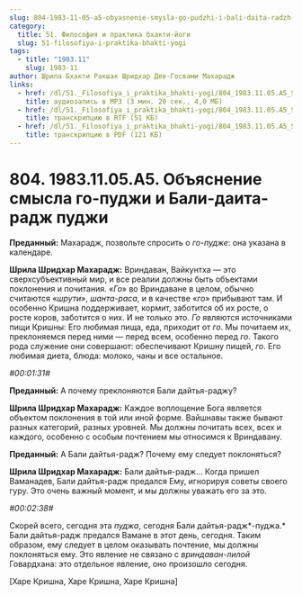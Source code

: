 ```yaml
---
slug: 804-1983-11-05-a5-obyasnenie-smysla-go-pudzhi-i-bali-daita-radzh-pudzhi
category:
  title: 51. Философия и практика бхакти-йоги
  slug: 51-filosofiya-i-praktika-bhakti-yogi
tags:
  - title: "1983.11"
    slug: 1983-11
author: Шрила Бхакти Ракшак Шридхар Дев-Госвами Махарадж
links:
  - href: /dl/51._Filosofiya_i_praktika_bhakti-yogi/804_1983.11.05.A5_SridharMj_Objasnenie_smysla_go-pudzhi_i_Bali-daita-radzh_pudzhi.mp3
    title: аудиозапись в MP3 (3 мин. 20 сек., 4,0 МБ)
  - href: /dl/51._Filosofiya_i_praktika_bhakti-yogi/804_1983.11.05.A5_SridharMj_Objasnenie_smysla_go-pudzhi_i_Bali-daita-radzh_pudzhi.rtf
    title: транскрипцию в RTF (51 КБ)
  - href: /dl/51._Filosofiya_i_praktika_bhakti-yogi/804_1983.11.05.A5_SridharMj_Objasnenie_smysla_go-pudzhi_i_Bali-daita-radzh_pudzhi.pdf
    title: транскрипцию в PDF (121 КБ)
---
```


# 804. 1983.11.05.A5. Объяснение смысла го-пуджи и Бали-даита-радж пуджи

**Преданный:** Махарадж, позвольте спросить о *го-пудже*: она указана в календаре.

**Шрила Шридхар Махарадж:** Вриндаван, Вайкунтха — это сверхсубъективный мир, и все реалии должны быть объектами поклонения и почитания. «*Го*» во Вриндаване в целом, обычно считаются «*шрути*», *шанта-раса*, и в качестве «*го*» прибывают там. И особенно Кришна поддерживает, кормит, заботится об их росте, о росте коров, заботится о них. И не только это. *Го* являются источниками пищи Кришны: Его любимая пища, еда, приходит от *го*. Мы почитаем их, преклоняемся перед ними — перед всем, особенно перед *го*. Такого рода служение они совершают: обеспечивают Кришну пищей, *го*. Его любимая диета, блюда: молоко, чаны и все остальное.

*#00:01:31#*

**Преданный:** А почему преклоняются Бали дайтья-раджу?

**Шрила Шридхар Махарадж:** Каждое воплощение Бога является объектом поклонения в той или иной форме. Вайшнавы также бывают разных категорий, разных уровней. Мы должны почитать всех, всех и каждого, особенно с особым почтением мы относимся к Вриндавану.

**Преданный:** А Бали дайтья-радж? Почему ему следует поклоняться?

**Шрила Шридхар Махарадж:** Бали дайтья-радж… Когда пришел Ваманадев, Бали дайтья-радж предался Ему, игнорируя советы своего гуру. Это очень важный момент, и мы должны уважать его за это.

*#00:02:38#*

Скорей всего, сегодня эта *пуджа*, сегодня Бали дайтья-радж*-пуджа.* Бали дайтья-радж предался Вамане в этот день, сегодня. Таким образом, ему следует в целом оказывать почтение, мы должны поклоняться ему. Это явление не связано с *вриндаван-лилой* Говардхана: это отдельное явление, оно произошло сегодня.

[Харе Кришна, Харе Кришна, Харе Кришна]

